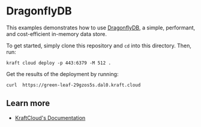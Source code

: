 # DragonflyDB

This examples demonstrates how to use [DragonflyDB](https://www.dragonflydb.io/), a simple, performant, and cost-efficient in-memory data store.

To get started, simply clone this repository and `cd` into this directory.
Then, run:

```console
kraft cloud deploy -p 443:6379 -M 512 .
```

Get the results of the deployment by running:

```console
curl  https://green-leaf-29gzos5s.dal0.kraft.cloud
```

## Learn more

- [KraftCloud's Documentation](https://docs.kraft.cloud)
